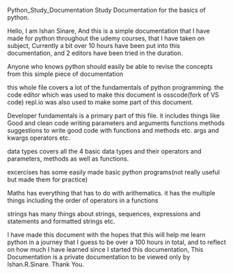 Python_Study_Documentation
Study Documentation for the basics of python.

Hello, I am Ishan Sinare, And this is a simple documentation that I have made for python throughout the udemy courses, that I have taken on subject,
Currently a bit over 10 hours have been put into this documentation, and 2 editors have been tried in the duration.

Anyone who knows python should easily be able to revise the concepts from this simple piece of documentation

this whole file covers a lot of the fundamentals of python programming.
the code editor which was used to make this document is osscode(fork of VS code)
repl.io was also used to make some part of this document.

Developer fundamentals is a primary part of this file. it includes things like
Good and clean code writing
parameters and arguments
functions
methods
suggestions to write good code with functions and methods etc.
args and kwargs
operators
etc.

data types covers all the 4 basic data types and their operators and parameters, methods as well as functions.

excercises has some easily made basic python programs(not really useful but made them for practice)

Maths has everything that has to do with arithematics.
it has the multiple things including the order of operators in a functions

strings has many things about strings, sequences, expressions and statements and formatted strings etc.

I have made this document with the hopes that this will help me learn python in a journey that I guess to be over a 100 hours in total, and to reflect on how much 
I have learned since I started this documentation,
This Documentation is a private documentation to be viewed only by Ishan.R.Sinare.
Thank You.

